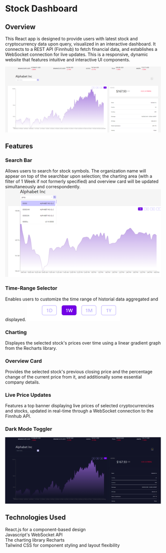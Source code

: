 # Stock Dashboard


## Overview

This React app is designed to provide users with latest stock and cryptocurrency data upon query, visualized in an interactive dashboard. It connects to a REST API (Finnhub) to fetch financial data, and establishes a WebSocket connection for live updates. This is a responsive, dynamic website that features intuitive and interactive UI components.

![screenshot1](mainLightMode.png)
## Features

### Search Bar

Allows users to search for stock symbols. The organization name will appear on top of the searchbar upon selection; the charting area (with a filter of 1 Week if not formerly specified) and overview card will be updated simultaneously and correspondently. 
![screenshot1](searchBar.png)

### Time-Range Selector

Enables users to customize the time range of historial data aggregated and displayed.
![screenshot1](rangeSelector.png)

### Charting

Displayes the selected stock's prices over time using a linear gradient graph from the Recharts library.

### Overview Card

Provides the selected stock's previous closing price and the percentage change of the current price from it, and additionally some essential company details.

### Live Price Updates

Features a top banner displaying live prices of selected cryptocurrencies and stocks, updated in real-time through a WebSocket connection to the Finnhub API.

### Dark Mode Toggler
![screenshot1](mainDarkMode.png)
## Technologies Used

React.js for a component-based design\
Javascript's WebSocket API\
The charting library Recharts\
Tailwind CSS for component styling and layout flexibility


